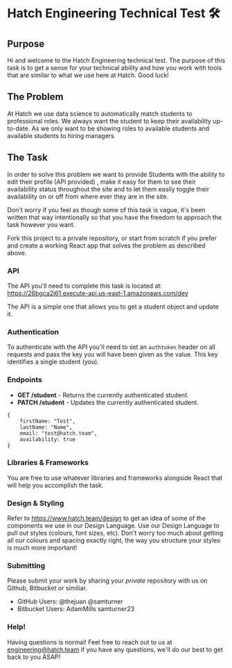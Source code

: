 # Hatch Engineering Technical Test 🛠

## Purpose

Hi and welcome to the Hatch Engineering technical test. The purpose of this task is to get a sense for your technical ability and how you work with tools that are similar to what we use here at Hatch. Good luck!

## The Problem

At Hatch we use data science to automatically match students to professional roles. We always want the student to keep their availability up-to-date. As we only want to be showing roles to available students and available students to hiring managers 

## The Task

In order to solve this problem we want to provide Students with the ability to edit their profile (API provided) , make it easy for them to see their availability status throughout the site and to let them easily toggle their availability on or off from where ever they are in the site.

Don't worry if you feel as though some of this task is vague, it's been written that way intentionally so that you have the freedom to approach the task however you want. 

Fork this project to a private repository, or start from scratch if you prefer and create a working React app that solves the problem as described above.

### API

The API you'll need to complete this task is located at: https://26bgca2i61.execute-api.us-east-1.amazonaws.com/dev

The API is a simple one that allows you to get a student object and update it. 

### Authentication

To authenticate with the API you'll need to set an `authtoken` header on all requests and pass the key you will have been given as the value. This key identifies a single student (you).

### Endpoints

* **GET /student** - Returns the currently authenticated student.
* **PATCH /student** - Updates the currently authenticated student.

```
{
    firstName: "Test",
    lastName: "Name",
    email: "test@hatch.team",
    availability: true
}
```

### Libraries & Frameworks

You are free to use whatever libraries and frameworks alongside React that will help you accomplish the task.

### Design & Styling

Refer to https://www.hatch.team/design to get an idea of some of the components we use in our Design Language. Use our Design Language to pull out styles (colours, font sizes, etc). Don't worry too much about getting all our colours and spacing exactly right, the way you structure your styles is much more important!

### Submitting

Please submit your work by sharing your *private* repository with us on Github, Bitbucket or similiar.
- GitHub Users: @thejuan @samturner
- Bitbucket Users: AdamMills samturner23

### Help!

Having questions is normal! Feel free to reach out to us at engineering@hatch.team if you have any questions, we'll do our best to get back to you ASAP!
